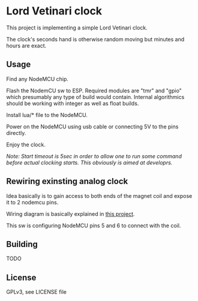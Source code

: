 # Lord Vetinari clock

This project is implementing a simple Lord Vetinari clock.

The clock's seconds hand is otherwise random moving but minutes and hours are exact.

## Usage

Find any NodeMCU chip.

Flash the NodemCU sw to ESP. Required modules are "tmr" and "gpio" which presumably any type of build would contain. Internal algorithmics should be working with integer as well as float builds.

Install lua/* file to the NodeMCU.

Power on the NodeMCU using usb cable or connecting 5V to the pins directly.

Enjoy the clock.

*Note: Start timeout is 5sec in order to allow one to run some command before actual clocking starts. This obviously is aimed at developrs.*

## Rewiring exinsting analog clock

Idea basically is to gain access to both ends of the magnet coil and expose it to 2 nodemcu pins.

Wiring diagram is basically explained in [this project](https://www.cibomahto.com/2008/03/controlling-a-clock-with-an-arduino/).

This sw is configuring NodeMCU pins 5 and 6 to connect with the coil.

## Building

TODO

## License

GPLv3, see LICENSE file
